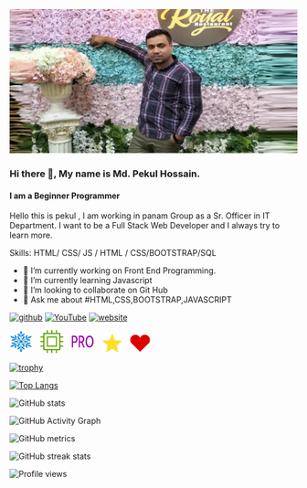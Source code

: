 ![I am a  Beginner Programmer](https://github.com/pekulhossain/pekulhossain/blob/main/final.jpg)
### Hi there 👋, My name is Md. Pekul Hossain.
#### I am a  Beginner Programmer

Hello this is pekul , I am working in panam Group as a Sr. Officer in IT Department. I want to be a Full Stack Web Developer and I always try to learn more.

Skills: HTML/ CSS/ JS / HTML / CSS/BOOTSTRAP/SQL

- 🔭 I’m currently working on Front End Programming. 
- 🌱 I’m currently learning Javascript 
- 👯 I’m looking to collaborate on Git Hub 
- 💬 Ask me about #HTML,CSS,BOOTSTRAP,JAVASCRIPT 


[<img src='https://cdn.jsdelivr.net/npm/simple-icons@3.0.1/icons/github.svg' alt='github' height='40'>](https://github.com/https://github.com/pekulhossain)  [<img src='https://cdn.jsdelivr.net/npm/simple-icons@3.0.1/icons/youtube.svg' alt='YouTube' height='40'>](https://www.youtube.com/channel/https://www.youtube.com/channel/UCL5bhGt0nr04Uc2TcIp-vCw)  [<img src='https://cdn.jsdelivr.net/npm/simple-icons@3.0.1/icons/icloud.svg' alt='website' height='40'>](https://pekulhossain.github.io/panamgroup/)  

<a href='https://archiveprogram.github.com/'><img src='https://raw.githubusercontent.com/acervenky/animated-github-badges/master/assets/acbadge.gif' width='40' height='40'></a> <a href='https://docs.github.com/en/developers'><img src='https://raw.githubusercontent.com/acervenky/animated-github-badges/master/assets/devbadge.gif' width='40' height='40'></a> <a href='https://github.com/pricing'><img src='https://raw.githubusercontent.com/acervenky/animated-github-badges/master/assets/pro.gif' width='40' height='40'></a> <a href='https://stars.github.com/'><img src='https://raw.githubusercontent.com/acervenky/animated-github-badges/master/assets/starbadge.gif' width='35' height='35'></a> <a href='https://docs.github.com/en/github/supporting-the-open-source-community-with-github-sponsors'><img src='https://raw.githubusercontent.com/acervenky/animated-github-badges/master/assets/sponsorbadge.gif' width='35' height='35'></a> 

[![trophy](https://github-profile-trophy.vercel.app/?username=https://github.com/pekulhossain)](https://github.com/ryo-ma/github-profile-trophy)

[![Top Langs](https://github-readme-stats.vercel.app/api/top-langs/?username=https://github.com/pekulhossain)](https://github.com/anuraghazra/github-readme-stats)

![GitHub stats](https://github-readme-stats.vercel.app/api?username=https://github.com/pekulhossain&show_icons=true&count_private=true)  

![GitHub Activity Graph](https://activity-graph.herokuapp.com/graph?username=https://github.com/pekulhossain)  

![GitHub metrics](https://metrics.lecoq.io/https://github.com/pekulhossain)  

![GitHub streak stats](https://streak-stats.demolab.com/?user=https://github.com/pekulhossain)  

![Profile views](https://gpvc.arturio.dev/https://github.com/pekulhossain)  
